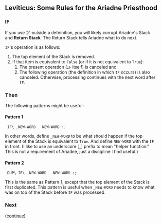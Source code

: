 ## Leviticus: Some Rules for the Ariadne Priesthood

### IF

If you use `IF` outside a defninition, you will likely corrupt Ariadne's Stack and **Return Stack**.
The Return Stack tells Ariadne what to do next.

`IF`'s operation is as follows:

1. The top element of the Stack is removed.
2. If that item is equivalent to `False` (or if it is not equivalent to `True`):
    1. The present operation (`IF` itself) is canceled and
    2. The following operation (the definition in which `IF` occurs) is also canceled.
  Otherwise, processing continues with the next word after `IF`.
  
 ### Then
 
 The following patterns might be useful:
 
 #### Pattern 1
 
     IF\ _NEW-WORD   NEW-WORD :;
     
 In other words, define `_NEW-WORD` to be what should happen if the top element of the Stack is equivalent to `True`.
 And define `NEW-WORD` with the `IF` in front.
 (I like to use an underscore \[_\] prefix to mean "helper function."
 This is not a requirement of Ariadne, just a discipline I find useful.)
 
 #### Pattern 2
 
     DUP\ IF\ _NEW-WORD   NEW-WORD :;
     
 This is the same as Pattern 1, except that the top element of the Stack is first duplicated.
 This pattern is useful when `_NEW-WORD` needs to know what was on top of the Stack before `IF` was processed.
 
 ### Next
 
 ([continue](https://github.com/dmparrishphd/Python4th/new/master/2b/Tutorial/body4.md))
